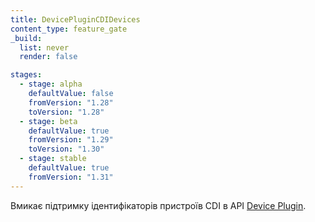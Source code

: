 ```yaml
---
title: DevicePluginCDIDevices
content_type: feature_gate
_build:
  list: never
  render: false

stages:
  - stage: alpha
    defaultValue: false
    fromVersion: "1.28"
    toVersion: "1.28"
  - stage: beta
    defaultValue: true
    fromVersion: "1.29"
    toVersion: "1.30"
  - stage: stable
    defaultValue: true
    fromVersion: "1.31"
---
```

Вмикає підтримку ідентифікаторів пристроїв CDI в API [Device Plugin](/uk/docs/concepts/extend-kubernetes/compute-storage-net/device-plugins/).
